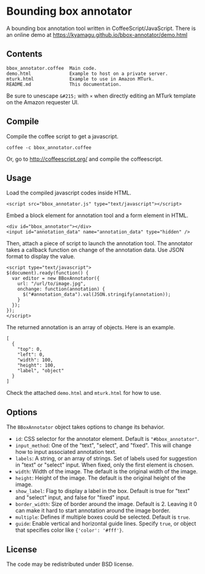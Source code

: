 Bounding box annotator
======================

A bounding box annotation tool written in CoffeeScript/JavaScript.
There is an online demo at https://kyamagu.github.io/bbox-annotator/demo.html

Contents
--------

    bbox_annotator.coffee  Main code.
    demo.html              Example to host on a private server.
    mturk.html             Example to use in Amazon MTurk.
    README.md              This documentation.

Be sure to unescape `&#215;` with `×` when directly editing an MTurk template on
the Amazon requester UI.

Compile
-------

Compile the coffee script to get a javascript.

    coffee -c bbox_annotator.coffee

Or, go to http://coffeescript.org/ and compile the coffeescript.

Usage
-----

Load the compiled javascript codes inside HTML.

    <script src="bbox_annotator.js" type="text/javascript"></script>

Embed a block element for annotation tool and a form element in HTML.

    <div id="bbox_annotator"></div>
    <input id="annotation_data" name="annotation_data" type="hidden" />

Then, attach a piece of script to launch the annotation tool. The annotator
takes a callback function on change of the annotation data. Use JSON format to
display the value.

    <script type="text/javascript">
    $(document).ready(function() {
      var editor = new BBoxAnnotator({
        url: "/url/to/image.jpg",
        onchange: function(annotation) {
          $("#annotation_data").val(JSON.stringify(annotation));
        }
      });
    });
    </script>

The returned annotation is an array of objects. Here is an example.

    [
      {
        "top": 0,
        "left": 0,
        "width": 100,
        "height": 100,
        "label", "object"
      }
    ]

Check the attached `demo.html` and `mturk.html` for how to use.

Options
-------

The `BBoxAnnotator` object takes options to change its behavior.

 * `id`: CSS selector for the annotator element. Default is `"#bbox_annotator"`.
 * `input_method`: One of the "text", "select", and "fixed". This will change
                   how to input associated annotation text.
 * `labels`: A string, or an array of strings. Set of labels used for suggestion
             in "text" or "select" input. When fixed, only the first element is chosen.
 * `width`: Width of the image. The default is the original width of the image.
 * `height`: Height of the image. The default is the original height of the
             image.
 * `show_label`: Flag to display a label in the box. Default is true for "text"
                 and "select" input, and false for "fixed" input.
 * `border_width`: Size of border around the image. Default is 2. Leaving it 0
                   can make it hard to start annotation around the image border.
 * `multiple`: Defines if multiple boxes could be selected. Default is `true`. 
 * `guide`: Enable vertical and horizontal guide lines. Specify `true`, or
            object that specifies color like `{'color': '#fff'}`.

License
-------

The code may be redistributed under BSD license.
